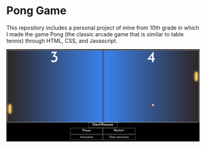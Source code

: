 # Pong Game

This repository includes a personal project of mine from 10th grade in which I made the game Pong (the classic arcade game that is similar to table tennis) through HTML, CSS, and Javascript.

<img src="pong-game.png">
